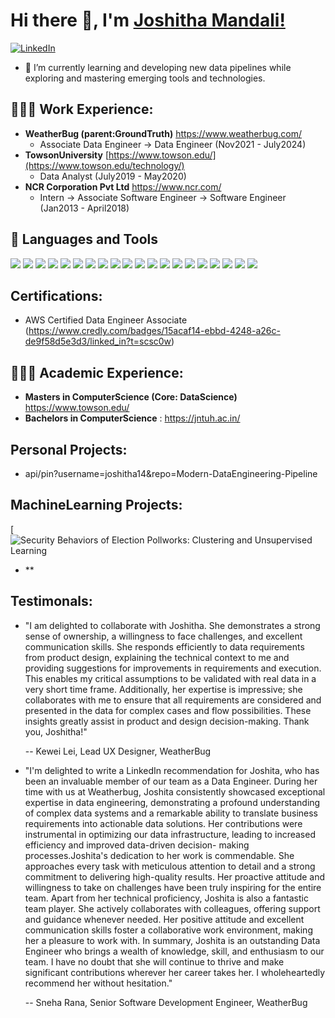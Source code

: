 
# Hi there 👋, I'm [Joshitha Mandali!](https://github.com/joshitha14/)
<a href="https://www.linkedin.com/in/joshithamandali/?locale=en_US" target="_blank">
    <img src="https://img.shields.io/badge/linkedin-%230077B5.svg?&style=for-the-badge&logo=linkedin&logoColor=white&color=071A2C" alt="LinkedIn"/>
</a>


 - 🌱 I’m currently learning and developing new data pipelines while exploring and mastering emerging tools and technologies.


## 👨🏽‍💻 Work Experience:
  - **WeatherBug (parent:GroundTruth)** https://www.weatherbug.com/
      - Associate Data Engineer -> Data Engineer (Nov2021 - July2024)
  - **TowsonUniversity** [https://www.towson.edu/](https://www.towson.edu/technology/)
      - Data Analyst (July2019 - May2020)
  - **NCR Corporation Pvt Ltd** https://www.ncr.com/
      - Intern -> Associate Software Engineer -> Software Engineer (Jan2013 - April2018)

## 💼 Languages and Tools
![](https://img.shields.io/badge/Python-3776AB?style=flat&logo=python&logoColor=white)
![](https://img.shields.io/badge/PostgreSQL-336791?style=flat&logo=postgresql&logoColor=white)
![](https://img.shields.io/badge/MySQL-4479A1?style=flat&logo=mysql&logoColor=white)
![](https://img.shields.io/badge/AWS-232F3E?style=flat&logo=amazon-aws&logoColor=white)
![](https://img.shields.io/badge/Google_Cloud-4285F4?style=flat&logo=google-cloud&logoColor=white)
![](https://img.shields.io/badge/Docker-2496ED?style=flat&logo=docker&logoColor=white)
![](https://img.shields.io/badge/Git-F05032?style=flat&logo=git&logoColor=white)
![](https://img.shields.io/badge/dbt-FF6F61?style=flat&logo=dbt&logoColor=white)
![](https://img.shields.io/badge/Spark-E25A1C?style=flat&logo=apache-spark&logoColor=white)
![](https://img.shields.io/badge/Databricks-FF3621?style=flat&logo=databricks&logoColor=white)
![](https://img.shields.io/badge/JavaScript-F7DF1E?style=flat&logo=javascript&logoColor=black)
![](https://img.shields.io/badge/Terraform-7B42BC?style=flat&logo=terraform&logoColor=white)
![](https://img.shields.io/badge/Kibana-005571?style=flat&logo=kibana&logoColor=white)
![](https://img.shields.io/badge/Machine_Learning-FF6F61?style=flat&logoColor=white)
![](https://img.shields.io/badge/SQL_Server-CC2927?style=flat&logo=microsoft-sql-server&logoColor=white)
![](https://img.shields.io/badge/Oracle_DB-F80000?style=flat&logo=oracle&logoColor=white)
![](https://img.shields.io/badge/Airflow-017CEE?style=flat&logo=apache-airflow&logoColor=white)
![](https://img.shields.io/badge/Looker-000000?style=flat&logo=looker&logoColor=white)
![](https://img.shields.io/badge/Power_BI-F2C811?style=flat&logo=microsoft-power-bi&logoColor=white)
![](https://img.shields.io/badge/Tableau-E97627?style=flat&logo=tableau&logoColor=white)

## Certifications:
  - AWS Certified Data Engineer Associate (https://www.credly.com/badges/15acaf14-ebbd-4248-a26c-de9f58d5e3d3/linked_in?t=scsc0w)
    
## 👨🏻‍🎓 Academic Experience:
  - **Masters in ComputerScience (Core: DataScience)** https://www.towson.edu/
  - **Bachelors in ComputerScience** : https://jntuh.ac.in/


## Personal Projects:
  - api/pin?username=joshitha14&repo=Modern-DataEngineering-Pipeline


## MachineLearning Projects:
[![Security Behaviors of Election Pollworks: Clustering and Unsupervised Learning]()
  - **



## Testimonals:

   - "I am delighted to collaborate with Joshitha. She demonstrates a strong sense of ownership, a willingness to face challenges, and excellent communication skills. 
      She responds efficiently to data requirements from product design, explaining the technical context to me and providing suggestions for improvements in requirements and execution. This enables my critical          assumptions to be validated with real data in a very short time frame. 
      Additionally, her expertise is impressive; she collaborates with me to ensure that all requirements are considered and presented in the data for complex cases and flow possibilities. These insights greatly         assist in product and design decision-making. 
      Thank you, Joshitha!"

       -- Kewei Lei, Lead UX Designer, WeatherBug
     
   - "I'm delighted to write a LinkedIn recommendation for Joshita, who has been an invaluable member of our team as a Data Engineer. 
      During her time with us at Weatherbug, Joshita consistently showcased exceptional expertise in data engineering, demonstrating a profound understanding of complex data systems and a remarkable ability to           translate business requirements into actionable data solutions. Her contributions were instrumental in optimizing our data infrastructure, leading to increased efficiency and improved data-driven decision-         making processes.Joshita's dedication to her work is commendable. She approaches every task with meticulous attention to detail and a strong commitment to delivering high-quality results. Her proactive             attitude and willingness to take on challenges have been truly inspiring for the entire team.
      Apart from her technical proficiency, Joshita is also a fantastic team player. She actively collaborates with colleagues, offering support and guidance whenever needed. Her positive attitude and excellent 
      communication skills foster a collaborative work environment, making her a pleasure to work with.
      In summary, Joshita is an outstanding Data Engineer who brings a wealth of knowledge, skill, and enthusiasm to our team. I have no doubt that she will continue to thrive and make significant contributions 
      wherever her career takes her. I wholeheartedly recommend her without hesitation."

       -- Sneha Rana, Senior Software Development Engineer, WeatherBug


